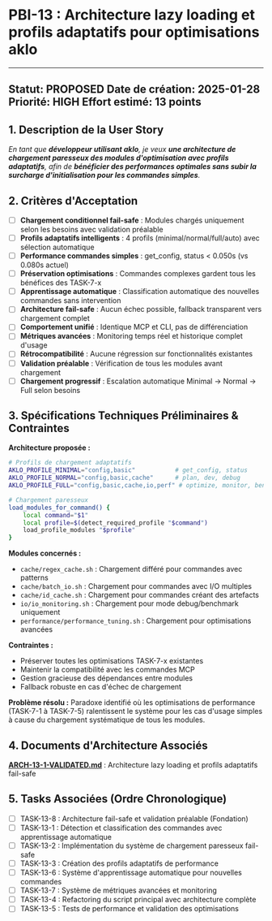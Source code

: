 # PBI-13 : Architecture lazy loading et profils adaptatifs pour optimisations aklo

---
**Statut:** PROPOSED
**Date de création:** 2025-01-28
**Priorité:** HIGH
**Effort estimé:** 13 points
---

## 1. Description de la User Story

_En tant que **développeur utilisant aklo**, je veux **une architecture de chargement paresseux des modules d'optimisation avec profils adaptatifs**, afin de **bénéficier des performances optimales sans subir la surcharge d'initialisation pour les commandes simples**._

## 2. Critères d'Acceptation

- [ ] **Chargement conditionnel fail-safe** : Modules chargés uniquement selon les besoins avec validation préalable
- [ ] **Profils adaptatifs intelligents** : 4 profils (minimal/normal/full/auto) avec sélection automatique
- [ ] **Performance commandes simples** : get_config, status < 0.050s (vs 0.080s actuel)
- [ ] **Préservation optimisations** : Commandes complexes gardent tous les bénéfices des TASK-7-x
- [ ] **Apprentissage automatique** : Classification automatique des nouvelles commandes sans intervention
- [ ] **Architecture fail-safe** : Aucun échec possible, fallback transparent vers chargement complet
- [ ] **Comportement unifié** : Identique MCP et CLI, pas de différenciation
- [ ] **Métriques avancées** : Monitoring temps réel et historique complet d'usage
- [ ] **Rétrocompatibilité** : Aucune régression sur fonctionnalités existantes
- [ ] **Validation préalable** : Vérification de tous les modules avant chargement
- [ ] **Chargement progressif** : Escalation automatique Minimal → Normal → Full selon besoins

## 3. Spécifications Techniques Préliminaires & Contraintes

**Architecture proposée :**
```bash
# Profils de chargement adaptatifs
AKLO_PROFILE_MINIMAL="config,basic"           # get_config, status
AKLO_PROFILE_NORMAL="config,basic,cache"      # plan, dev, debug
AKLO_PROFILE_FULL="config,basic,cache,io,perf" # optimize, monitor, benchmark

# Chargement paresseux
load_modules_for_command() {
    local command="$1"
    local profile=$(detect_required_profile "$command")
    load_profile_modules "$profile"
}
```

**Modules concernés :**
- `cache/regex_cache.sh` : Chargement différé pour commandes avec patterns
- `cache/batch_io.sh` : Chargement pour commandes avec I/O multiples
- `cache/id_cache.sh` : Chargement pour commandes créant des artefacts
- `io/io_monitoring.sh` : Chargement pour mode debug/benchmark uniquement
- `performance/performance_tuning.sh` : Chargement pour optimisations avancées

**Contraintes :**
- Préserver toutes les optimisations TASK-7-x existantes
- Maintenir la compatibilité avec les commandes MCP
- Gestion gracieuse des dépendances entre modules
- Fallback robuste en cas d'échec de chargement

**Problème résolu :**
Paradoxe identifié où les optimisations de performance (TASK-7-1 à TASK-7-5) ralentissent le système pour les cas d'usage simples à cause du chargement systématique de tous les modules.

## 4. Documents d'Architecture Associés

**[ARCH-13-1-VALIDATED.md](../02-architecture/ARCH-13-1-VALIDATED.md)** : Architecture lazy loading et profils adaptatifs fail-safe

## 5. Tasks Associées (Ordre Chronologique)

- [ ] TASK-13-8 : Architecture fail-safe et validation préalable (Fondation)
- [ ] TASK-13-1 : Détection et classification des commandes avec apprentissage automatique
- [ ] TASK-13-2 : Implémentation du système de chargement paresseux fail-safe
- [ ] TASK-13-3 : Création des profils adaptatifs de performance
- [ ] TASK-13-6 : Système d'apprentissage automatique pour nouvelles commandes
- [ ] TASK-13-7 : Système de métriques avancées et monitoring
- [ ] TASK-13-4 : Refactoring du script principal avec architecture complète
- [ ] TASK-13-5 : Tests de performance et validation des optimisations
